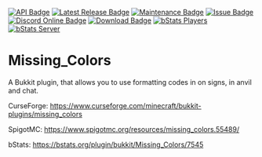 [![API Badge](https://img.shields.io/badge/MC%20version-Bukkit%20v1.8.3%20--%20v1.16.5-blue?style=flat-square)](https://www.spigotmc.org/)
[![Latest Release Badge](https://img.shields.io/spiget/version/55489?label=latest%20release&style=flat-square)](https://www.spigotmc.org/resources/missing_colors.55489/)
[![Maintenance Badge](https://img.shields.io/maintenance/yes/2021?style=flat-square)]()
[![Issue Badge](https://img.shields.io/github/issues/Fridtjof-DE/Missing_Colors?style=flat-square)](https://github.com/Fridtjof-DE/Missing_Colors/issues)
[![Discord Online Badge](https://img.shields.io/discord/698210072899223642?style=flat-square)](https://discord.gg/PPRvJeWrQS)
[![Download Badge](https://img.shields.io/spiget/downloads/55489?style=flat-square)](https://www.curseforge.com/minecraft/bukkit-plugins/missing_colors/files)
[![bStats Players](https://img.shields.io/bstats/players/7545?style=flat-square)](https://bstats.org/plugin/bukkit/Missing_Colors/7545)
[![bStats Server](https://img.shields.io/bstats/servers/7545?style=flat-square)](https://bstats.org/plugin/bukkit/Missing_Colors/7545)




# Missing_Colors
 A Bukkit plugin, that allows you to use formatting codes in on signs, in anvil and chat.
 
CurseForge: https://www.curseforge.com/minecraft/bukkit-plugins/missing_colors

SpigotMC: https://www.spigotmc.org/resources/missing_colors.55489/

bStats: https://bstats.org/plugin/bukkit/Missing_Colors/7545
